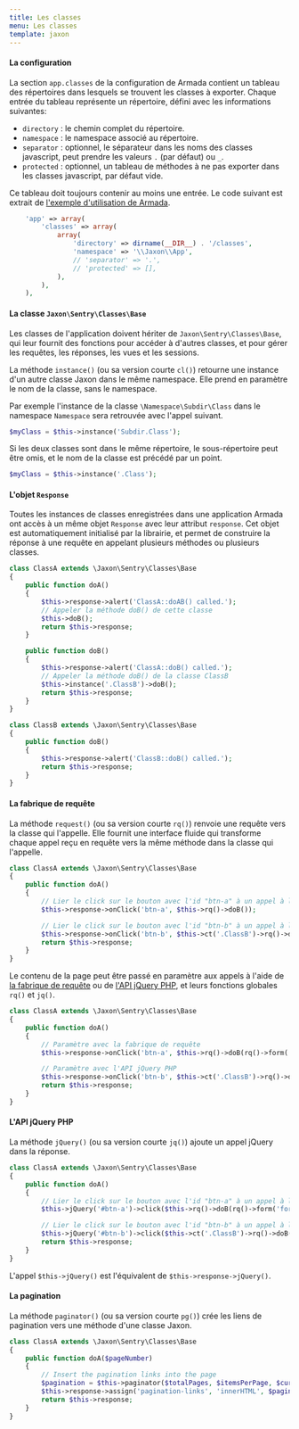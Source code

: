 ```yaml
---
title: Les classes
menu: Les classes
template: jaxon
---
```


#### La configuration

La section `app.classes` de la configuration de Armada contient un tableau des répertoires dans lesquels se trouvent les classes à exporter.
Chaque entrée du tableau représente un répertoire, défini avec les informations suivantes:

- `directory` : le chemin complet du répertoire.
- `namespace` : le namespace associé au répertoire.
- `separator` : optionnel, le séparateur dans les noms des classes javascript, peut prendre les valeurs `.` (par défaut) ou `_`.
- `protected` : optionnel, un tableau de méthodes à ne pas exporter dans les classes javascript, par défaut vide.

Ce tableau doit toujours contenir au moins une entrée.
Le code suivant est extrait de [l'exemple d'utilisation de Armada](https://github.com/jaxon-php/jaxon-examples/blob/master/armada/config/jaxon.php).

```php
    'app' => array(
        'classes' => array(
            array(
                'directory' => dirname(__DIR__) . '/classes',
                'namespace' => '\\Jaxon\\App',
                // 'separator' => '.',
                // 'protected' => [],
            ),
        ),
    ),
```

#### La classe `Jaxon\Sentry\Classes\Base`

Les classes de l'application doivent hériter de `Jaxon\Sentry\Classes\Base`, qui leur fournit des fonctions pour accéder à d'autres classes, et pour gérer les requêtes, les réponses, les vues et les sessions.

La méthode `instance()` (ou sa version courte `cl()`) retourne une instance d'un autre classe Jaxon dans le même namespace. Elle prend en paramètre le nom de la classe, sans le namespace.

Par exemple l'instance de la classe `\Namespace\Subdir\Class` dans le namespace `Namespace` sera retrouvée avec l'appel suivant.

```php
$myClass = $this->instance('Subdir.Class');
```

Si les deux classes sont dans le même répertoire, le sous-répertoire peut être omis, et le nom de la classe est précédé par un point.

```php
$myClass = $this->instance('.Class');
```

#### L'objet `Response`

Toutes les instances de classes enregistrées dans une application Armada ont accès à un même objet `Response` avec leur attribut `response`.
Cet objet est automatiquement initialisé par la librairie, et permet de construire la réponse à une requête en appelant plusieurs méthodes ou plusieurs classes.

```php
class ClassA extends \Jaxon\Sentry\Classes\Base
{
    public function doA()
    {
        $this->response->alert('ClassA::doAB() called.');
        // Appeler la méthode doB() de cette classe
        $this->doB();
        return $this->response;
    }

    public function doB()
    {
        $this->response->alert('ClassA::doB() called.');
        // Appeler la méthode doB() de la classe ClassB
        $this->instance('.ClassB')->doB();
        return $this->response;
    }
}
```

```php
class ClassB extends \Jaxon\Sentry\Classes\Base
{
    public function doB()
    {
        $this->response->alert('ClassB::doB() called.');
        return $this->response;
    }
}
```

#### La fabrique de requête

La méthode `request()` (ou sa version courte `rq()`) renvoie une requête vers la classe qui l'appelle.
Elle fournit une interface fluide qui transforme chaque appel reçu en requête vers la même méthode dans la classe qui l'appelle.

```php
class ClassA extends \Jaxon\Sentry\Classes\Base
{
    public function doA()
    {
        // Lier le click sur le bouton avec l'id "btn-a" à un appel à la méthode doB() de cette classe
        $this->response->onClick('btn-a', $this->rq()->doB());

        // Lier le click sur le bouton avec l'id "btn-b" à un appel à la méthode doB() de la classe ClassB
        $this->response->onClick('btn-b', $this->ct('.ClassB')->rq()->doB());
        return $this->response;
    }
}
```

Le contenu de la page peut être passé en paramètre aux appels à l'aide de [la fabrique de requête](/docs/requests/factory) ou de [l'API jQuery PHP](/docs/advanced/jquery), et leurs fonctions globales `rq()` et `jq()`.

```php
class ClassA extends \Jaxon\Sentry\Classes\Base
{
    public function doA()
    {
        // Paramètre avec la fabrique de requête
        $this->response->onClick('btn-a', $this->rq()->doB(rq()->form('form-user')));

        // Paramètre avec l'API jQuery PHP
        $this->response->onClick('btn-b', $this->ct('.ClassB')->rq()->doB(jq('#username')->val()));
        return $this->response;
    }
}
```

#### L'API jQuery PHP

La méthode `jQuery()` (ou sa version courte `jq()`) ajoute un appel jQuery dans la réponse.

```php
class ClassA extends \Jaxon\Sentry\Classes\Base
{
    public function doA()
    {
        // Lier le click sur le bouton avec l'id "btn-a" à un appel à la méthode doB() de cette classe
        $this->jQuery('#btn-a')->click($this->rq()->doB(rq()->form('form-user')));

        // Lier le click sur le bouton avec l'id "btn-b" à un appel à la méthode doB() de la classe ClassB
        $this->jQuery('#btn-b')->click($this->ct('.ClassB')->rq()->doB(jq('#username')->val()));
        return $this->response;
    }
}
```

L'appel `$this->jQuery()` est l'équivalent de `$this->response->jQuery()`.

#### La pagination

La méthode `paginator()` (ou sa version courte `pg()`) crée les liens de pagination vers une méthode d'une classe Jaxon.

```php
class ClassA extends \Jaxon\Sentry\Classes\Base
{
    public function doA($pageNumber)
    {
        // Insert the pagination links into the page
        $pagination = $this->paginator($totalPages, $itemsPerPage, $currentPage)->doA(rq()->page());
        $this->response->assign('pagination-links', 'innerHTML', $pagination);
        return $this->response;
    }
}
```
